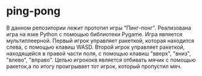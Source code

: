 # ping-pong
В данном репозитории лежит прототип игры "Пинг-понг". Реализована игра на язке Python с помощью библиотеки Pygame.
Игра является мультиплеерной. Первый игрок управляет ракеткой, которая находится слева, с помощью клавиш WASD. Второй игрок управляет ракеткой, находящейся в правой части поля, с помощью клавиш "вверх", "вниз", "влево", "вправо". Целью игрококв является отбивать мячик с помощью ракеток,а по итогу проигрывает тот игрок, который пропустил мяч.  
